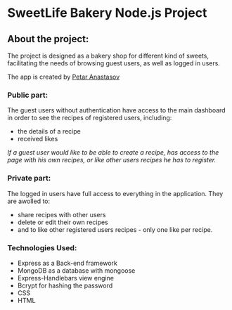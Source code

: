
# SweetLife Bakery Node.js Project

## About the project: 


The project is designed as a bakery shop for different kind of sweets, facilitating the needs of browsing guest users, as well as logged in users.

The app is created by [Petar Anastasov](https://github.com/AnastasovP)

### Public part:
The guest users without authentication have access to the main dashboard in order to see the recipes of registered users, including: 

* the details of a recipe 
* received likes 

*If a guest user would like to be able to create a recipe, has access to the page with his own recipes, or like other users recipes he has to register.*

### Private part:

The logged in users have full access to everything in the application. They are awolled to: 
* share recipes with other users 
* delete or edit their own recipes
* and to like other registered users recipes - only one like per recipe.

### Technologies Used:

* Express as a Back-end framework
* MongoDB as a database with mongoose
* Express-Handlebars view engine
* Bcrypt for hashing the password
* CSS
* HTML